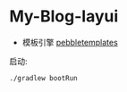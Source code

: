 # My-Blog-layui
 

- 模板引擎 [pebbletemplates](https://pebbletemplates.io/wiki/guide/spring-boot-integration/)

启动:

```shell
./gradlew bootRun
```
